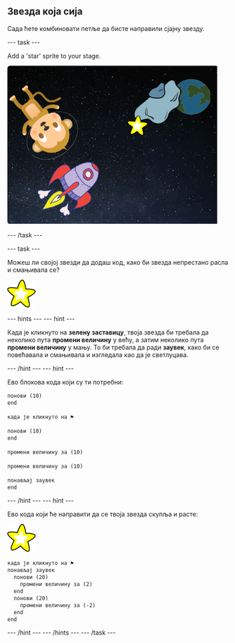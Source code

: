 ## Звезда која сија

Сада ћете комбиновати петље да бисте направили сјајну звезду.

\--- task \---

Add a 'star' sprite to your stage.

![Додавање лика звезде](images/space-star-sprite.png)

\--- /task \---

\--- task \---

Можеш ли својој звезди да додаш код, како би звезда непрестано расла и смањивала се?

![Тестирање светлуцаве звезде](images/sprite-star.png)

\--- hints \--- \--- hint \---

Када је кликнуто на **зелену заставицу**, твоја звезда би требала да неколико пута **промени величину** у већу, а затим неколико пута **промени величину** у мању. То би требала да ради **заувек**, како би се повећавала и смањивала и изгледала као да је светлуцава.

\--- /hint \--- \--- hint \---

Ево блокова кода који су ти потребни:

```blocks3
понови (10)
end

када је кликнуто на ⚑

понови (10)
end

промени величину за (10)

промени величину за (10)

понављај заувек
end
```

\--- /hint \--- \--- hint \---

Ево кода који ће направити да се твоја звезда скупља и расте:

![Лик звезде](images/sprite-star.png)

```blocks3
када је кликнуто на ⚑
понављај заувек 
  понови (20) 
    промени величину за (2)
  end
  понови (20) 
    промени величину за (-2)
  end
end

```

\--- /hint \--- \--- /hints \--- \--- /task \---